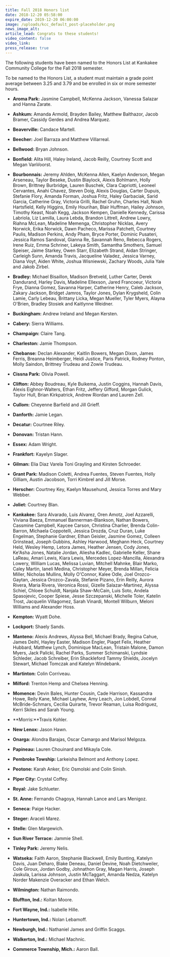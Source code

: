 ```yaml
---
title: Fall 2018 Honors list
date: 2018-12-20 05:58:00
expire_date: 2019-12-20 06:00:00
image: /uploads/kcc_default_post-placeholder.png
news_image_alt:
article_lead: Congrats to these students!
video_content: false
video_link:
press_release: true
---
```


The following students have been named to the Honors List at Kankakee Community College for the Fall 2018 semester.

To be named to the Honors List, a student must maintain a grade point average between 3.25 and 3.79 and be enrolled in six or more semester hours.

* **Aroma Park:** Jasmine Campbell, McKenna Jackson, Vanessa Salazar and Hanna Zarate.
* **Ashkum:** Amanda Armold, Brayden Bailey, Matthew Balthazor, Jacob Bramer, Cassidy Gerdes and Andrea Marquez.
* **Beaverville:** Candace Martell.
* **Beecher:** Joel Barraza and Matthew Villarreal.
* **Bellwood:** Bryan Johnson.
* **Bonfield:** Alita Hill, Haley Ireland, Jacob Reilly, Courtney Scott and Megan VanVoorst.
* **Bourbonnais:** Jeremy Ahlden, McKenna Allen, Kaelyn Anderson, Megan Arseneau, Taylor Beseke, Dustin Blaylock, Alexis Bohlmann, Holly Brown, Brittney Burbridge, Lauren Buschek, Clara Capriotti, Leoneel Cervantes, Anahi Chavez, Steven Doig, Alexis Douglas, Carter Dupuis, Stefanie Flory, Amanda Forman, Joshua Fritz, Haley Garbaciak, Sarid Garcia, Catherine Gray, Victoria Grilli, Rachel Gruhn, Charles Hall, Noah Hartsfield, Kelly Higgins, Emily Hourihan, Blair Huffman, Hailey Johnson, Timothy Keast, Noah Kegg, Jackson Kempen, Danielle Kennedy, Carissa Labriola, Liz Lamilla, Laura Lebda, Brandon Littrell, Andrew Lowry, Riahna McLean, Madeline Memenga, Christopher Nicklas, Avery Norwick, Erika Norwick, Dawn Pacheco, Marissa Patchett, Courtney Paulis, Madison Perkins, Andy Pham, Bryce Porter, Dominic Pusateri, Jessica Ramos Sandoval, Gianna Re, Savannah Reno, Rebecca Rogers, Irene Ruiz, Emma Schriner, Lakeya Smith, Samantha Smothers, Samuel Speiser, Jaime Starkey, Owen Starr, Elizabeth Strand, Aidan Stringer, Carleigh Sunn, Amanda Travis, Jacqueline Valadez, Jessica Varney, Diana Voyt, Aiden White, Joshua Wisniewski, Zachary Woods, Julia Yale and Jakob Zirbel.
* **Bradley:** Michael Bisaillon, Madison Bretveld, Luther Carter, Derek Dandurand, Harley Davis, Madeline Ellexson, Jared Francoeur, Victoria Frye, Dianna Gomez, Savanna Harper, Catherine Henry, Caleb Jackson, Zakary Jackson, Bridget Jamros, Taylor Jones, Dylan Krygsheld, Colin Lamie, Carly Lebeau, Brittany Licka, Megan Mueller, Tyler Myers, Alayna O'Brien, Bradley Stosiek and Kaitlynne Weidner.
* **Buckingham:** Andrew Ireland and Megan Kersten.
* **Cabery:** Sierra Williams.

* **Champaign:** Claire Tang.
* **Charleston:** Jamie Thompson.
* **Chebanse:** Declan Alexander, Kaitlin Bowers, Megan Dixon, James Ferris, Breanna Heimberger, Heidi Justice, Paris Patrick, Rodney Ponton, Molly Saindon, Brittney Trudeau and Zowie Trudeau.
* **Cissna Park:** Olivia Powell.
* **Clifton:** Abbey Boudreau, Kyle Buikema, Justin Coggins, Hannah Davis, Alexis Eighnor-Walters, Ethan Fritz, Jeffery Gifford, Morgan Gulick, Taylor Hull, Brian Kirkpatrick, Andrew Riordan and Lauren Zell.
* **Cullom:** Cheyenne Barfield and Jill Grieff.
* **Danforth:** Jamie Legan.
* **Decatur:** Courtnee Riley.
* **Donovan:** Tristan Hann.
* **Essex:** Adam Wright.
* **Frankfort:** Kayelyn Slager.
* **Gilman:** Elia Diaz Varela Toni Grayling and Kirsten Schroeder.
* **Grant Park:** Madison Coletti, Andrea Fuentes, Steven Fuentes, Holly Gilliam, Austin Jacobson, Torri Kimbrel and Jill Morse.
* **Herscher:** Courtney Key, Kaelyn Mausehund, Jessica Torres and Mary Webber.
* **Joliet:** Courtney Blan.
* **Kankakee:** Sara Alvarado, Luis Alvarez, Oren Amotz, Joel Azzarelli, Viviana Baeza, Emmanuel Bannerman-Blankson, Nathan Bowers, Cassmine Campbell, Kaycee Carson, Christina Charlier, Brenda Colin-Barron, Michaela Coppotelli, Jessica Drozda, Cruz Duran, Luke Engelman, Stephanie Gardner, Ethan Geisler, Jasmine Gomez, Colleen Grinstead, Joseph Gubbins, Ashley Harwood, Meghann Heck, Courtney Held, Wesley Hemp, Letora James, Heather Jensen, Cody Jones, Ke'Asha Jones, Natalie Jordan, Aliesha Kadlec, Gabrielle Keller, Shane LaReau, Amari Lewis, Kiara Lewis, Mercedes Lopez-Mancilla, Alexandra Lowery, William Lucas, Melissa Luvian, Mitchell Mahnke, Blair Marko, Caley Martin, Ianeli Medina, Christopher Meyer, Brenda Millan, Felicia Miller, Nicholas Mullins, Molly O'Connor, Kalee Odle, Joel Orozco-Gaytan, Jessica Orozco-Zavala, Stefanie Pizano, Erin Reilly, Aurora Rivera, Maria Rivera, Veronica Rossi, Gizelle Salazar-Martinez, Alyssa Schiel, Chloee Schuldt, Nanjala Shaw-McCain, Luis Soto, Andela Spasojevic, Cooper Spiese, Jesse Szczepanski, Michelle Toler, Katelin Trost, Jacquelin Villagomez, Sarah Vinardi, Montell Wilburn, Meloni Williams and Alexander Hoss.
* **Kempton:** Wyatt Dohe.
* **Lockport:** Shaely Sands.
* **Manteno:** Alexis Andrews, Alyssa Bell, Michael Brady, Regina Cahue, James Deihl, Hayley Easter, Madison Engler, Piaget Felix, Heather Hubbard, Matthew Lynch, Dominique MacLean, Tristain Malone, Damon Myers, Jack Palicki, Rachel Parks, Summer Schimanski, Lyndsie Schleder, Jacob Schreiber, Erin Shackleford Tammy Shields, Jocelyn Stewart, Michael Tomczak and Katelyn Windebank.
* **Martinton:** Colin Corriveau.
* **Milford:** Trenton Hemp and Chelsea Henning.
* **Momence:** Devin Bales, Hunter Cousin, Cade Harrison, Kassandra Howe, Reily Kane, Michael Layhew, Amy Leach, Jon Lobdell, Connal McBride-Schmars, Cecilia Quirarte, Trevor Reaman, Luisa Rodriguez, Kerri Skiles and Sarah Young.
* **Morris:**Travis Kohler.
* **New Lenox:** Jason Hawn.
* **Onarga:** Alondra Barajas, Oscar Camargo and Marisol Melgoza.
* **Papineau:** Lauren Chouinard and Mikayla Cole.
* **Pembroke Towship:** Larkeisha Belmont and Anthony Lopez.
* **Peotone:** Karah Anker, Eric Osmolski and Colin Sinish.
* **Piper City:** Crystal Coffey.
* **Royal:** Jake Schlueter.
* **St. Anne:** Fernando Chagoya, Hannah Lance and Lars Menigoz.
* **Seneca:** Paige Hacker.
* **Steger:** Araceli Marez.
* **Stelle:** Glen Margewich.
* **Sun River Terrace:** Jammie Shell.
* **Tinley Park:** Jeremy Nelis.
* **Watseka:** Faith Aaron, Stephanie Blackwell, Emily Bunting, Katelyn Davis, Juan Deharo, Blake Deneau, Daniel Devine, Noah Dietchweiler, Cole Giroux, Jordan Godby, Johnathon Gray, Magan Harris, Joseph Jaskula, Larissa Johnson, Justin McTaggart, Amanda Nedza, Katelyn Norder Makenzie Overacker and Ethan Welch.
* **Wilmington:** Nathan Raimondo.
* **Bluffton, Ind.:** Koltan Moore.
* **Fort Wayne, Ind.:** Isabelle Hille.
* **Huntertown, Ind.:** Nolan Lebamoff.
* **Newburgh, Ind.:** Nathaniel James and Griffin Scaggs.
* **Walkerton, Ind.:** Michael Machnic.
* **Commerce Township, Mich.:** Aaron Ball.
